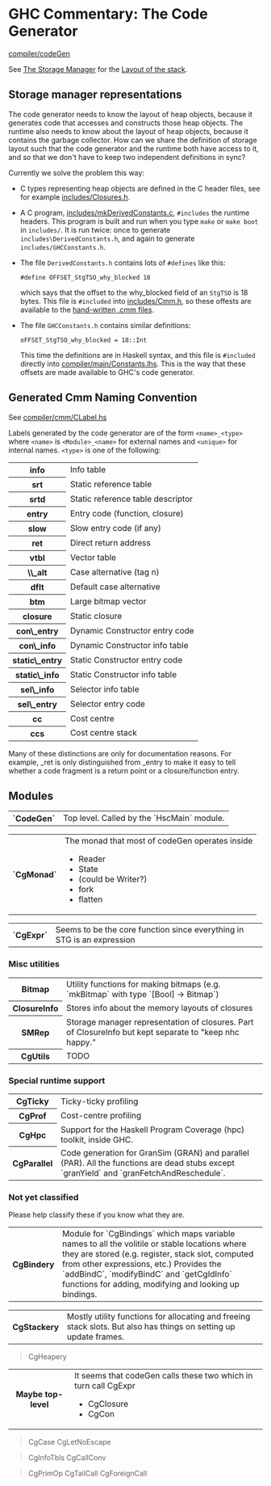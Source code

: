 # GHC Commentary: The Code Generator



[compiler/codeGen](/trac/ghc/browser/ghc/compiler/codeGen)



See [The Storage Manager](commentary/rts/storage) for the [Layout of the stack](commentary/rts/storage/stack).


## Storage manager representations



The code generator needs to know the layout of heap objects, because it generates code that accesses and constructs those heap objects.  The runtime also needs to know about the layout of heap objects, because it contains the garbage collector.  How can we share the definition of storage layout such that the code generator and the runtime both have access to it, and so that we don't have to keep two independent definitions in sync?



Currently we solve the problem this way:


- C types representing heap objects are defined in the C header files, see for example [includes/Closures.h](/trac/ghc/browser/ghc/includes/Closures.h).

- A C program, [includes/mkDerivedConstants.c](/trac/ghc/browser/ghc/includes/mkDerivedConstants.c),  `#includes` the runtime headers.
  This program is built and run when you type `make` or `make boot` in `includes/`.  It is
  run twice: once to generate `includes\DerivedConstants.h`, and again to generate 
  `includes/GHCConstants.h`.

- The file `DerivedConstants.h` contains lots of `#defines` like this:

  ```wiki
  #define OFFSET_StgTSO_why_blocked 18
  ```

  which says that the offset to the why\_blocked field of an `StgTSO` is 18 bytes.  This file
  is `#included` into [includes/Cmm.h](/trac/ghc/browser/ghc/includes/Cmm.h), so these offests are available to the
  [hand-written .cmm files](commentary/rts/cmm).

- The file `GHCConstants.h` contains similar definitions:

  ```wiki
  oFFSET_StgTSO_why_blocked = 18::Int
  ```

  This time the definitions are in Haskell syntax, and this file is `#included` directly into
  [compiler/main/Constants.lhs](/trac/ghc/browser/ghc/compiler/main/Constants.lhs).  This is the way that these offsets are made
  available to GHC's code generator.

## Generated Cmm Naming Convention



See [compiler/cmm/CLabel.hs](/trac/ghc/browser/ghc/compiler/cmm/CLabel.hs)



Labels generated by the code generator are of the form `<name>_<type>`
where `<name>` is `<Module>_<name>` for external names and `<unique>` for
internal names. `<type>` is one of the following:


<table><tr><th>info</th>
<td>Info table
</td></tr>
<tr><th>srt</th>
<td>Static reference table
</td></tr>
<tr><th>srtd</th>
<td>Static reference table descriptor
</td></tr>
<tr><th>entry</th>
<td>Entry code (function, closure)
</td></tr>
<tr><th>slow</th>
<td>Slow entry code (if any)
</td></tr>
<tr><th>ret</th>
<td>Direct return address    
</td></tr>
<tr><th>vtbl</th>
<td>Vector table
</td></tr>
<tr><th>\<n\>\_alt</th>
<td>Case alternative (tag n)
</td></tr>
<tr><th>dflt</th>
<td>Default case alternative
</td></tr>
<tr><th>btm</th>
<td>Large bitmap vector
</td></tr>
<tr><th>closure</th>
<td>Static closure
</td></tr>
<tr><th>con\_entry</th>
<td>Dynamic Constructor entry code
</td></tr>
<tr><th>con\_info</th>
<td>Dynamic Constructor info table
</td></tr>
<tr><th>static\_entry</th>
<td>Static Constructor entry code
</td></tr>
<tr><th>static\_info</th>
<td>Static Constructor info table
</td></tr>
<tr><th>sel\_info</th>
<td>Selector info table
</td></tr>
<tr><th>sel\_entry</th>
<td>Selector entry code
</td></tr>
<tr><th>cc</th>
<td>Cost centre
</td></tr>
<tr><th>ccs</th>
<td>Cost centre stack
</td></tr></table>



Many of these distinctions are only for documentation reasons.  For
example, \_ret is only distinguished from \_entry to make it easy to
tell whether a code fragment is a return point or a closure/function
entry.


## Modules


<table><tr><th>`CodeGen`</th>
<td>Top level. Called by the `HscMain` module.
</td></tr></table>


<table><tr><th>`CgMonad`</th>
<td>The monad that most of codeGen operates inside

- Reader
- State
- (could be Writer?)
- fork
- flatten

</td></tr></table>


<table><tr><th>`CgExpr`</th>
<td>Seems to be the core function since everything in STG is an expression
</td></tr></table>


### Misc utilities


<table><tr><th>Bitmap</th>
<td>
Utility functions for making bitmaps (e.g. `mkBitmap` with type `[Bool] -> Bitmap`)
</td></tr>
<tr><th>ClosureInfo</th>
<td>
Stores info about the memory layouts of closures
</td></tr>
<tr><th>SMRep</th>
<td>
Storage manager representation of closures.
Part of ClosureInfo but kept separate to "keep nhc happy."
</td></tr>
<tr><th>CgUtils</th>
<td>TODO
</td></tr></table>


### Special runtime support


<table><tr><th>CgTicky</th>
<td>Ticky-ticky profiling
</td></tr>
<tr><th>CgProf</th>
<td>Cost-centre profiling
</td></tr>
<tr><th>CgHpc</th>
<td>Support for the Haskell Program Coverage (hpc) toolkit, inside GHC.
</td></tr>
<tr><th>CgParallel</th>
<td>
Code generation for GranSim (GRAN) and parallel (PAR).
All the functions are dead stubs except `granYield` and `granFetchAndReschedule`.
</td></tr></table>


### Not yet classified



Please help classify these if you know what they are.


<table><tr><th>CgBindery</th>
<td>
Module for `CgBindings` which maps variable names
to all the volitile or stable locations where they are stored
(e.g. register, stack slot, computed from other expressions, etc.)
Provides the `addBindC`, `modifyBindC` and `getCgIdInfo` functions
for adding, modifying and looking up bindings.
</td></tr></table>


<table><tr><th>CgStackery</th>
<td>
Mostly utility functions for allocating and freeing stack slots.
But also has things on setting up update frames.
</td></tr></table>


>
>
> CgHeapery
>
>

<table><tr><th>Maybe top-level</th>
<td>It seems that codeGen calls these two which in turn call CgExpr

- CgClosure
- CgCon

</td></tr></table>


>
>
> CgCase
> CgLetNoEscape
>
>

>
>
> CgInfoTbls
> CgCallConv
>
>

>
>
> CgPrimOp
> CgTailCall
> CgForeignCall
>
>

